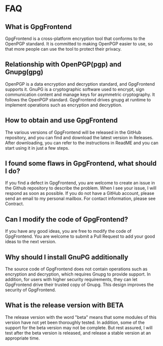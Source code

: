 # FAQ

## What is GpgFrontend

GpgFrontend is a cross-platform encryption tool that conforms to the OpenPGP standard. It is committed to making OpenPGP
easier to use, so that more people can use the tool to protect their privacy.

## Relationship with OpenPGP(pgp) and Gnupg(gpg)

OpenPGP is a data encryption and decryption standard, and GpgFrontend supports it. GnuPG is a cryptographic software
used to encrypt, sign communication content and manage keys for asymmetric cryptography. It follows the OpenPGP
standard. GpgFrontend drives gnupg at runtime to implement operations such as encryption and decryption.

## How to obtain and use GpgFrontend

The various versions of GpgFrontend will be released in the GitHub repository, and you can find and download the latest
version in Releases. After downloading, you can refer to the instructions in ReadME and you can start using it in just a
few steps.

## I found some flaws in GpgFrontend, what should I do?

If you find a defect in GpgFrontend, you are welcome to create an issue in the Github repository to describe the
problem. When I see your issue, I will respond as soon as possible. If you do not have a GitHub account, please send an
email to my personal mailbox. For contact information, please see Contract.

## Can I modify the code of GpgFrontend?

If you have any good ideas, you are free to modify the code of GpgFrontend. You are welcome to submit a Pull Request to
add your good ideas to the next version.

## Why should I install GnuPG additionally

The source code of GpgFrontend does not contain operations such as encryption and decryption, which requires Gnupg to
provide support. In addition, for users with higher security requirements, they can let GpgFrontend drive their trusted
copy of Gnupg. This design improves the security of GpgFrontend.

## What is the release version with BETA

The release version with the word "beta" means that some modules of this version have not yet been thoroughly tested. In
addition, some of the support for the beta version may not be complete. But rest assured, I will test after the beta
version is released, and release a stable version at an appropriate time.

